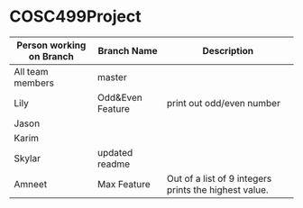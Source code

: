 # COSC499Project
Person working on Branch | Branch Name | Description
------------ | -------------  | ------------- 
All team members | master |
Lily | Odd&Even Feature | print out odd/even number
Jason |
Karim |
Skylar | updated readme
Amneet | Max Feature | Out of a list of 9 integers prints the highest value.

